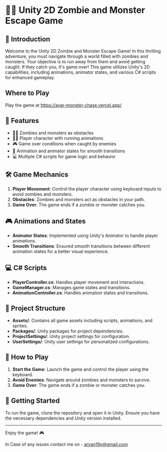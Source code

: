 # 🧟‍♂️ Unity 2D Zombie and Monster Escape Game

## 🚀 Introduction

Welcome to the Unity 2D Zombie and Monster Escape Game! In this thrilling adventure, you must navigate through 
a world filled with zombies and monsters. Your objective is to run away from them and avoid getting caught. 
If they catch you, it's game over! This game utilizes Unity's 2D capabilities, including animations, 
animator states, and various C# scripts for enhanced gameplay.

## Where to Play 
Play the game at https://ayar-monster-chase.vercel.app/

## 🌟 Features

- 🧟‍♂️ Zombies and monsters as obstacles
- 🏃‍♂️ Player character with running animations
- 🎮 Game over conditions when caught by enemies
- 🎨 Animation and animator states for smooth transitions
- 💻 Multiple C# scripts for game logic and behavior

## 🛠️ Game Mechanics

1. **Player Movement**: Control the player character using keyboard inputs to avoid zombies and monsters.
2. **Obstacles**: Zombies and monsters act as obstacles in your path.
3. **Game Over**: The game ends if a zombie or monster catches you.

## 🎮 Animations and States

- **Animator States**: Implemented using Unity's Animator to handle player animations.
- **Smooth Transitions**: Ensured smooth transitions between different animation states for a better visual experience.

## 💻 C# Scripts

- **PlayerController.cs**: Handles player movement and interactions.
- **GameManager.cs**: Manages game states and transitions.
- **AnimationController.cs**: Handles animation states and transitions.

## 📂 Project Structure

- **Assets/**: Contains all game assets including scripts, animations, and sprites.
- **Packages/**: Unity packages for project dependencies.
- **ProjectSettings/**: Unity project settings for configuration.
- **UserSettings/**: Unity user settings for personalized configurations.

## 🔧 How to Play

1. **Start the Game**: Launch the game and control the player using the keyboard.
2. **Avoid Enemies**: Navigate around zombies and monsters to survive.
3. **Game Over**: The game ends if a zombie or monster catches you.

## 🚀 Getting Started

To run the game, clone the repository and open it in Unity. Ensure you have the necessary dependencies and Unity version installed.

---
Enjoy the game! 🎮

In Case of any issues contact me on - aryan19v@gmail.com
